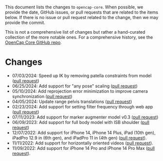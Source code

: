 This document lists the changes to `opencap-core`. When possible, we provide the date, GitHub issues, or pull requests that are related to the items below. If there is no issue or pull request related to the change, then we may provide the commit.

This is not a comprehensive list of changes but rather a hand-curated collection of the more notable ones. For a comprehensive history, see the [OpenCap Core GitHub repo](https://github.com/stanfordnmbl/opencap-core).

Changes
=======
- 07/03/2024: Speed up IK by removing patella constraints from model ([pull request](https://github.com/stanfordnmbl/opencap-core/pull/174))
- 06/25/2024: Add support for "any pose" scaling ([pull request](https://github.com/stanfordnmbl/opencap-core/pull/168))
- 05/10/2024: Add reprojection error minimization to improve camera synchronization  ([pull request](https://github.com/stanfordnmbl/opencap-core/pull/159))
- 04/05/2024: Update range pelvis translations ([pull request](https://github.com/stanfordnmbl/opencap-core/pull/147))
- 02/23/2024: Add support for setting filter frequency through web app ([pull request](https://github.com/stanfordnmbl/opencap-core/pull/142))
- 07/11/2023: Add support for marker augmenter model v0.3 ([pull request](https://github.com/stanfordnmbl/opencap-core/pull/90))
- 06/09/2023: Add support for full body model with ISB shoulder ([pull request](https://github.com/stanfordnmbl/opencap-core/pull/80))
- 12/07/2022: Add support for iPhone 14, iPhone 14 Plus, iPad (10th gen), iPadPro 12.9 in (6th gen), and iPadPro 11 in (4th gen) ([pull request](https://github.com/stanfordnmbl/opencap-core/pull/17)).
- 11/11/2022: Add support for horizontally oriented videos ([pull request](https://github.com/stanfordnmbl/opencap-core/pull/9)).
- 11/09/2022: Add support for iPhone 14 Pro and iPhone 14 Pro Max ([pull request](https://github.com/stanfordnmbl/opencap-core/pull/4)).
